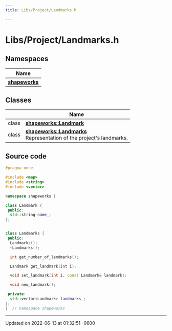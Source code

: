 ```yaml
---
title: Libs/Project/Landmarks.h

---
```


# Libs/Project/Landmarks.h



## Namespaces

| Name           |
| -------------- |
| **[shapeworks](../Namespaces/namespaceshapeworks.md)**  |

## Classes

|                | Name           |
| -------------- | -------------- |
| class | **[shapeworks::Landmark](../Classes/classshapeworks_1_1Landmark.md)**  |
| class | **[shapeworks::Landmarks](../Classes/classshapeworks_1_1Landmarks.md)** <br>Representation of the project's landmarks.  |




## Source code

```cpp
#pragma once

#include <map>
#include <string>
#include <vector>

namespace shapeworks {

class Landmark {
 public:
  std::string name_;
};


class Landmarks {
 public:
  Landmarks();
  ~Landmarks();

  int get_number_of_landmarks();

  Landmark get_landmark(int i);

  void set_landmark(int i, const Landmark& landmark);

  void new_landmark();

 private:
  std::vector<Landmark> landmarks_;
};
}  // namespace shapeworks
```


-------------------------------

Updated on 2022-06-13 at 01:32:51 -0600

